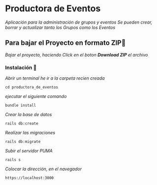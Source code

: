 # Productora de Eventos

_Aplicación para la administración de grupos y eventos_
_Se pueden crear, borrar y actualizar tanto los Grupos como los Eventos_

## Para bajar el Proyecto en formato ZIP🚀

_Bajar el proyecto, haciendo Click en el boton_
_***Download ZIP*** el archivo_

### Instalación 🔧

_Abrir un terminal he ir a la carpeta recien creada_

```
cd productora_de_eventos
```

_ejecutar el siguiente comando_

```
bundle install
```
_Crear la base de datos_

```
rails db:create
```

_Realizar las migraciones_

```
rails db:migrate
```

_Subir el servidor PUMA_

```
rails s
```
_Colocar la dirección, en el navegador_

```
https://localhost:3000
```




